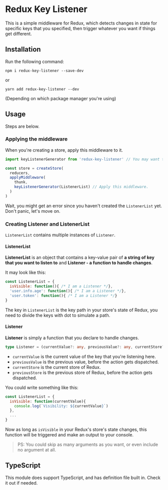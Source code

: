 # Redux Key Listener
This is a simple middleware for Redux, which detects changes in state for specific keys that you specified, then trigger whatever you want if things get different.

## Installation
Run the following command:
```
npm i redux-key-listener --save-dev
```
or
```
yarn add redux-key-listener --dev
```
(Depending on which package manager you're using)

## Usage
Steps are below.
### Applying the middleware
When you're creating a store, apply this middleware to it.
```javascript
import keyListenerGenerator from 'redux-key-listener' // You may want to import it first.

const store = createStore(
  reducers,
  applyMiddleware(
    thunk,
    keyListenerGenerator(ListenerList) // Apply this middleware.
  )
)
```
Wait, you might get an error since you haven't created the `ListenerList` yet. Don't panic, let's move on.

### Creating Listener and ListenerList
`ListenerList` contains multiple instances of `Listener`.
#### ListenerList
**ListenerList** is an object that contains a key-value pair of **a string of key that you want to listen to** and **Listener - a function to handle changes**.

It may look like this:
```javascript
const ListenerList = {
  isVisible: function(){ /* I am a Listener */},
  'user.info.age': function(){ /* I am a Listener */},
  'user.token': function(){ /* I am a Listener */}
}
```
The key in `ListenerList` is the key path in your store's state of Redux, you need to divide the keys with dot to simulate a path.

#### Listener
**Listener** is simply a function that you declare to handle changes.
```typescript
type Listener = (currentValue?: any, previousValue?: any, currentStore?: any, previousStore?: any) => any
```
- `currentValue` is the current value of the key that you're listening here.
- `previousValue` is the previous value, before the action gets dispatched.
- `currentStore` is the current store of Redux.
- `previousStore` is the previous store of Redux, before the action gets dispatched.

You could write something like this:

```javascript
const ListenerList = {
  isVisible: function(currentValue){
    console.log(`Visibility: ${currentValue}`)
  },
  ...
}
```

Now as long as `isVisible` in your Redux's store's state changes, this function will be triggered and make an output to your console.

> PS: You could skip as many arguments as you want, or even include no argument at all.

## TypeScript
This module does support TypeScript, and has definition file built in. Check it out if needed.